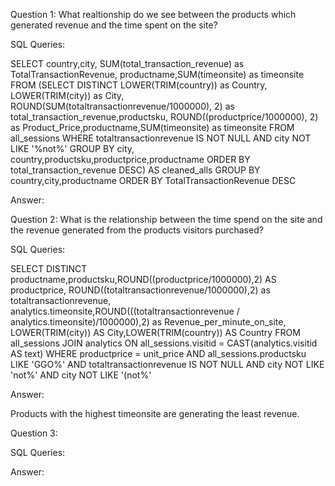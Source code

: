 
Question 1: What realtionship do we see between the products which generated revenue and the time spent on the site? 

SQL Queries:

SELECT country,city, SUM(total_transaction_revenue) as TotalTransactionRevenue,
productname,SUM(timeonsite) as timeonsite
FROM (SELECT DISTINCT LOWER(TRIM(country)) as Country, LOWER(TRIM(city)) as City,
ROUND(SUM(totaltransactionrevenue/1000000), 2) as total_transaction_revenue,productsku,
ROUND((productprice/1000000), 2) as Product_Price,productname,SUM(timeonsite) as timeonsite
FROM all_sessions
WHERE totaltransactionrevenue IS NOT NULL AND city NOT LIKE '%not%'
GROUP BY city, country,productsku,productprice,productname
ORDER BY total_transaction_revenue DESC) AS cleaned_alls
GROUP BY country,city,productname
ORDER BY TotalTransactionRevenue DESC

Answer:


Question 2: What is the relationship between the time spend on the site and the revenue generated from the products visitors purchased? 

SQL Queries:

SELECT DISTINCT productname,productsku,ROUND((productprice/1000000),2) AS productprice,
ROUND((totaltransactionrevenue/1000000),2) as totaltransactionrevenue,
analytics.timeonsite,ROUND(((totaltransactionrevenue / analytics.timeonsite)/1000000),2) as Revenue_per_minute_on_site,
LOWER(TRIM(city)) AS City,LOWER(TRIM(country)) AS Country
FROM all_sessions
JOIN analytics
ON all_sessions.visitid = CAST(analytics.visitid AS text)
WHERE productprice = unit_price AND all_sessions.productsku LIKE 'GGO%' AND totaltransactionrevenue IS NOT NULL
AND city NOT LIKE 'not%' AND city NOT LIKE '(not%'

Answer: 

Products with the highest timeonsite are generating the least revenue. 



Question 3: 

SQL Queries:

Answer:




